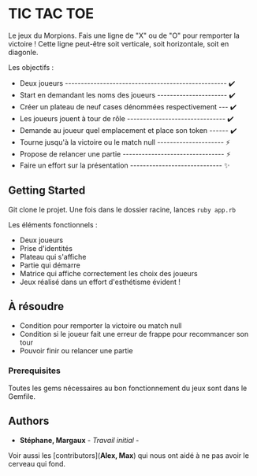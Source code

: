# TIC TAC TOE

Le jeux du Morpions.
Fais une ligne de "X" ou de "O" pour remporter la victoire !
Cette ligne peut-être soit verticale, soit horizontale, soit en diagonle.

Les objectifs :

 - Deux joueurs --------------------------------------------------- ✔️                                                       
 - Start en demandant les noms des joueurs ---------------------- ✔️
 - Créer un plateau de neuf cases dénommées respectivement  --- ✔️
 - Les joueurs jouent à tour de rôle ------------------------------- ✔️
 - Demande au joueur quel emplacement et place son token ------ ✔️
 - Tourne jusqu'à la victoire ou le match null --------------------- ⚡️
 - Propose de relancer une partie -------------------------------- ⚡️
 - Faire un effort sur la présentation ----------------------------- ✨                    

## Getting Started

Git clone le projet.
Une fois dans le dossier racine, lances `ruby app.rb`

Les éléments fonctionnels :

  - Deux joueurs
  - Prise d'identités
  - Plateau qui s'affiche
  - Partie qui démarre
  - Matrice qui affiche correctement les choix des joueurs
  - Jeux réalisé dans un effort d'esthétisme évident !

## À résoudre
  - Condition pour remporter la victoire ou match null
  - Condition si le joueur fait une erreur de frappe pour recommancer son tour
  - Pouvoir finir ou relancer une partie



### Prerequisites

Toutes les gems nécessaires au bon fonctionnement du jeux sont dans le Gemfile.



## Authors

* **Stéphane, Margaux** - *Travail initial* -

Voir aussi les [contributors](**Alex, Max**) qui nous ont aidé à ne pas avoir le cerveau qui fond.
